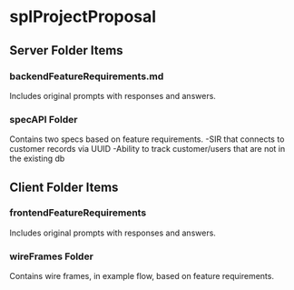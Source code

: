 # splProjectProposal

## Server Folder Items
### backendFeatureRequirements.md 
Includes original prompts with responses and answers. 
### specAPI Folder
Contains two specs based on feature requirements. 
  -SIR that connects to customer records via UUID
  -Ability to track customer/users that are not in the existing db


## Client Folder Items

### frontendFeatureRequirements
Includes original prompts with responses and answers. 

### wireFrames Folder
Contains wire frames, in example flow, based on feature requirements. 